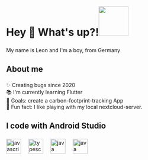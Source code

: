 <h1 align="left">Hey 👋 What's up?!<img src='https://github.com/lmarquar/' width='80"'></h1>


###

<p align="left">My name is Leon and I'm a boy, from Germany</p>

###

<h2 align="left">About me</h2>

###

<p align="left">✨ Creating bugs since 2020<br>📚 I'm currently learning Flutter<br>🎯 Goals: create a carbon-footprint-tracking App<br>🎲 Fun fact: I like playing with my local nextcloud-server.</p>

###

<h2 align="left">I code with Android Studio</h2>

###

<div align="left">
  <img src="https://cdn.jsdelivr.net/gh/devicons/devicon/icons/javascript/javascript-original.svg" height="40" alt="javascript logo"  />
  <img width="12" />
  <img src="https://cdn.jsdelivr.net/gh/devicons/devicon/icons/typescript/typescript-original.svg" height="40" alt="typescript logo"  />
  <img width="12" />
  <img src="https://cdn.jsdelivr.net/gh/devicons/devicon/icons/java/java-plain.svg" height="40" alt="java logo"  />
  <img width="12" />
  <img src="https://cdn.jsdelivr.net/gh/devicons/devicon/icons/flutter/flutter-plain.svg" height="40" alt="java logo"  />
  <img width="12" />
</div>

###
